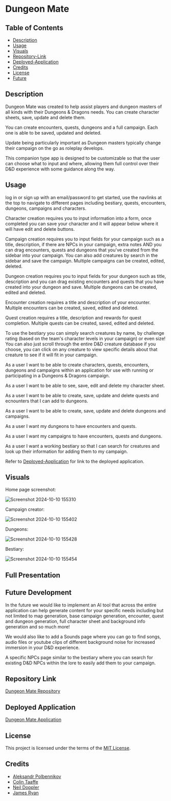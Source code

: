 # Dungeon Mate

## Table of Contents
- [Description](#description)
- [Usage](#usage)
- [Visuals](#visuals)
- [Repository-Link](#repository-link)
- [Deployed-Application](#deployed-application)
- [Credits](#deployed-application)
- [License](#license)
- [Future](#future-development)


## Description

Dungeon Mate was created to help assist players and dungeon masters of all kinds with their Dungeons & Dragons needs. You can create character sheets, save, update and delete them.

You can create encounters, quests, dungeons and a full campaign. Each one is able to be saved, updated and deleted.

Update being particularly important as Dungeon masters typically change their campaign on the go as roleplay develops.

This companion type app is designed to be customizable so that the user can choose what to input and where, allowing them full control over their D&D experience with some guidance along the way.


## Usage

log in or sign up with an email/password to get started, use the navlinks at the top to navigate to different pages including bestiary, quests, encounters, dungeons, campaigns and characters.

Character creation requires you to input information into a form, once completed you can save your character and it will appear below where it will have edit and delete buttons.

Campaign creation requires you to input fields for your campaign such as a title, description, if there are NPCs in your campaign, extra notes AND you can drag encounters, quests and dungeons that you've created from the sidebar into your campaign. You can also add creatures by search in the sidebar and save the campaign. Multiple campaigns can be created, edited, deleted.

Dungeon creation requires you to input fields for your dungeon such as title, description and you can drag existing encounters and quests that you have created into your dungeon and save. Multiple dungeons can be created, edited and deleted.

Encounter creation requires a title and description of your encounter. Multiple encounters can be created, saved, edited and deleted.

Quest creation requires a title, description and rewards for quest completion. Multiple quests can be created, saved, edited and deleted.

To use the bestiary you can simply search creatures by name, by challenge rating (based on the team's character levels in your campaign) or even size! You can also just scroll through the entire D&D creature database if you choose, you can click on any creature to view specific details about that creature to see if it will fit in your campaign.

As a user I want to be able to create characters, quests, encounters, dungeons and campaigns within an application for use with running or participating in a Dungeons & Dragons campaign.

As a user I want to be able to see, save, edit and delete my character sheet.

As a user I want to be able to create, save, update and delete quests and ecnounters that I can add to dungeons.

As a user I want to be able to create, save, update and delete dungeons and campaigns.

As a user I want my dungeons to have encounters and quests.

As a user I want my campaigns to have encounters, quests and dungeons.

As a user I want a working bestiary so that I can search for creatures and look up their information for adding them to my campaign.


Refer to [Deployed-Application](#deployed-application) for link to the deployed application.


## Visuals

Home page screenshot:

![Screenshot 2024-10-10 155310](https://github.com/user-attachments/assets/fd9ae394-c091-44c8-8297-db6041a4920d)

Campaign creator:

![Screenshot 2024-10-10 155402](https://github.com/user-attachments/assets/9fc4b807-e500-4baa-bdf7-3d3c763a3ffb)

Dungeons:

![Screenshot 2024-10-10 155428](https://github.com/user-attachments/assets/c98f47f0-72a8-43b3-9a5a-28140f397c5c)

Bestiary:

![Screenshot 2024-10-10 155454](https://github.com/user-attachments/assets/b68bd8a1-8690-47ab-91f0-484b9000fbac)


## Full Presentation 



## Future Development

In the future we would like to implement an AI tool that across the entire application can help generate content for your specific needs including but not limited to map generation, base campaign generation, encounter, quest and dungeon generation, full character sheet and background info generation and so much more!

We would also like to add a Sounds page where you can go to find songs, audio files or youtube clips of different background noise for increased immersion in your D&D experience.

A specific NPCs page similar to the bestiary where you can search for existing D&D NPCs within the lore to easily add them to your campaign.

## Repository Link

[Dungeon Mate Repository](https://github.com/iKeyToLife/Dungeon-Mate)

## Deployed Application

[Dungeon Mate Application](https://dungeon-mate.onrender.com/)

## License

This project is licensed under the terms of the [MIT License](LICENSE).

## Credits

- [Aleksandr Polbennikov](https://github.com/iKeyToLife)
- [Colin Taaffe](https://github.com/ColinBurner)
- [Neil Doppler](https://github.com/ndoppler)
- [James Ryan](https://github.com/KitKatKernel)